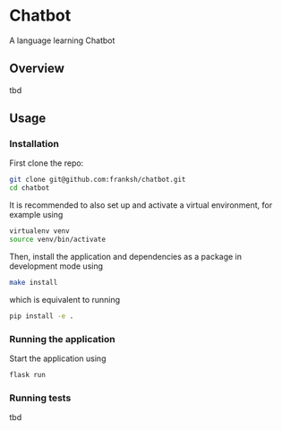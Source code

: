 # Chatbot

A language learning Chatbot

## Overview

tbd

## Usage

### Installation

First clone the repo:

```bash
git clone git@github.com:franksh/chatbot.git
cd chatbot
```

It is recommended to also set up and activate a
virtual environment, for example using

```bash
virtualenv venv
source venv/bin/activate
```

Then, install the application and dependencies as a package in development mode using

```bash
make install
```

which is equivalent to running

```bash
pip install -e .
```

### Running the application

Start the application using

```bash
flask run
```

### Running tests

tbd
